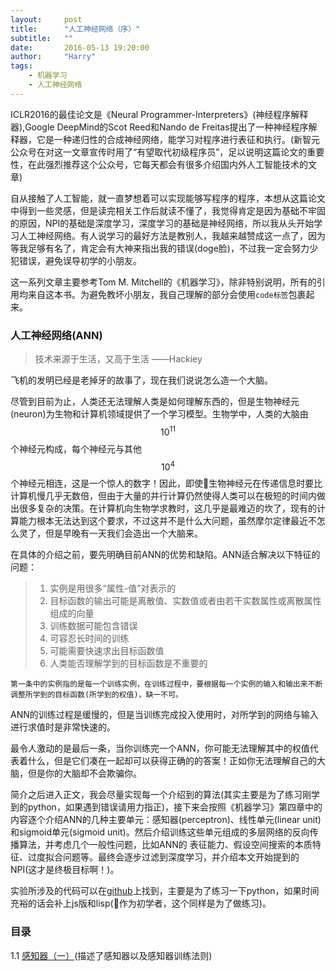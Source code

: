 ```yaml
---
layout:     post
title:      "人工神经网络（序）"
subtitle:   ""
date:       2016-05-13 19:20:00
author:     "Harry"
tags:
    - 机器学习
    - 人工神经网络
---
```


ICLR2016的最佳论文是《Neural Programmer-Interpreters》(神经程序解释器),Google DeepMind的Scot Reed和Nando de Freitas提出了一种神经程序解释器，它是一种递归性的合成神经网络，能学习对程序进行表征和执行。(新智元公众号在对这一文章宣传时用了“有望取代初级程序员”，足以说明这篇论文的重要性，在此强烈推荐这个公众号，它每天都会有很多介绍国内外人工智能技术的文章)

自从接触了人工智能，就一直梦想着可以实现能够写程序的程序，本想从这篇论文中得到一些灵感，但是读完相关工作后就读不懂了，我觉得肯定是因为基础不牢固的原因，NPI的基础是深度学习，深度学习的基础是神经网络，所以我从头开始学习人工神经网络。有人说学习的最好方法是教别人，我越来越赞成这一点了，因为等我足够有名了，肯定会有大神来指出我的错误(doge脸)，不过我一定会努力少犯错误，避免误导初学的小朋友。

这一系列文章主要参考Tom M. Mitchell的《机器学习》，除非特别说明，所有的引用均来自这本书。为避免教坏小朋友，我自己理解的部分会使用`code标签`包裹起来。

### 人工神经网络(ANN)

>技术来源于生活，又高于生活 ——Hackiey

飞机的发明已经是老掉牙的故事了，现在我们说说怎么造一个大脑。

尽管到目前为止，人类还无法理解人类是如何理解东西的，但是生物神经元(neuron)为生物和计算机领域提供了一个学习模型。生物学中，人类的大脑由$$10^{11}$$个神经元构成，每个神经元与其他$$10^{4}$$个神经元相连，这是一个惊人的数字！因此，即使生物神经元在传递信息时要比计算机慢几乎无数倍，但由于大量的并行计算仍然使得人类可以在极短的时间内做出很多复杂的决策。在计算机向生物学求教时，这几乎是最难迈的坎了，现有的计算能力根本无法达到这个要求，不过这并不是什么大问题，虽然摩尔定律最近不怎么灵了，但是早晚有一天我们会造出一个大脑来。

在具体的介绍之前，要先明确目前ANN的优势和缺陷。ANN适合解决以下特征的问题：

> 1. 实例是用很多“属性-值”对表示的
> 2. 目标函数的输出可能是离散值、实数值或者由若干实数属性或离散属性组成的向量
> 3. 训练数据可能包含错误
> 4. 可容忍长时间的训练
> 5. 可能需要快速求出目标函数值
> 6. 人类能否理解学到的目标函数是不重要的

`第一条中的实例指的是每一个训练实例，在训练过程中，要根据每一个实例的输入和输出来不断调整所学到的目标函数(所学到的权值)，缺一不可。`

ANN的训练过程是缓慢的，但是当训练完成投入使用时，对所学到的网络与输入进行求值时是非常快速的。

最令人激动的是最后一条，当你训练完一个ANN，你可能无法理解其中的权值代表着什么，但是它们凑在一起却可以获得正确的的答案！正如你无法理解自己的大脑，但是你的大脑却不会欺骗你。

简介之后进入正文，我会尽量实现每一个介绍到的算法(其实主要是为了练习刚学到的python，如果遇到错误请用力指正)，接下来会按照《机器学习》第四章中的内容逐个介绍ANN的几种主要单元：感知器(perceptron)、线性单元(linear unit)和sigmoid单元(sigmoid unit)。然后介绍训练这些单元组成的多层网络的反向传播算法，并考虑几个一般性问题，比如ANN的 表征能力、假设空间搜索的本质特征、过度拟合问题等。最终会逐步过滤到深度学习，并介绍本文开始提到的NPI(这才是终极目标啊！)。

实验所涉及的代码可以在[github](http://github.com/hackiey/machine-learning)上找到，主要是为了练习一下python，如果时间充裕的话会补上js版和lisp(作为初学者，这个同样是为了做练习)。

### 目录

1.1 [感知器（一）](/2016/05/14/ann-perceptron-1/)(描述了感知器以及感知器训练法则)